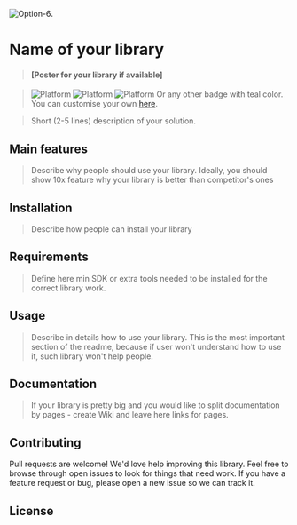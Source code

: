![Option-6](https://user-images.githubusercontent.com/16778669/140985807-d03a7127-edb6-4a96-bfe4-4149cc37e1a7.png).

# Name of your library
> #### [Poster for your library if available]


> ![Platform](https://img.shields.io/badge/platform-Android-%23008080)
> ![Platform](https://img.shields.io/badge/platform-Web-%23008080)
> ![Platform](https://img.shields.io/badge/platform-iOS-%23008080)
> Or any other badge with teal color. You can customise your own [here](https://shields.io/#your-badge).


> Short (2-5 lines) description of your solution.
## Main features
> Describe why people should use your library. Ideally, you should show 10x feature why your library is better than competitor's ones

## Installation
> Describe how people can install your library

## Requirements
> Define here min SDK or extra tools needed to be installed for the correct library work.

## Usage
> Describe in details how to use your library. This is the most important section of the readme, because if user won't understand how to use it, such library won't help people.

## Documentation
> If your library is pretty big and you would like to split documentation by pages - create Wiki and leave here links for pages. 

## Contributing
Pull requests are welcome! We'd love help improving this library. Feel free to browse through open issues to look for things that need work. If you have a feature request or bug, please open a new issue so we can track it.

## License
